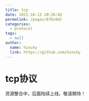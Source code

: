 ```yaml
---
title: tcp
date: 2022-10-12 20:26:02
permalink: /pages/67bc6d/
categories: 
  - protocol
tags: 
  - null
author: 
  name: hincky
  link: https://github.com/hincky
---
```

# tcp协议



资源整合中，后面陆续上线，敬请期待！
